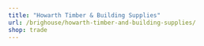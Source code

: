 ```yaml
---
title: "Howarth Timber & Building Supplies"
url: /brighouse/howarth-timber-and-building-supplies/
shop: trade
---
```

